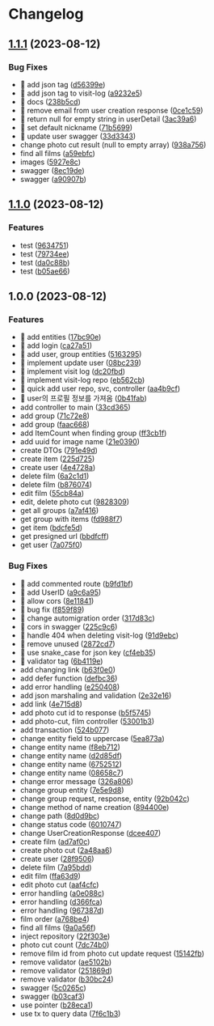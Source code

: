 # Changelog

## [1.1.1](https://github.com/Nexters/pinterest/compare/v1.1.0...v1.1.1) (2023-08-12)


### Bug Fixes

* 🐛 add json tag ([d56399e](https://github.com/Nexters/pinterest/commit/d56399e005dd40d46ed6eea1498f3ade0a16e456))
* 🐛 add json tag to visit-log ([a9232e5](https://github.com/Nexters/pinterest/commit/a9232e576c87c3b24d94f5d59edf720351f8d2ab))
* 🐛 docs ([238b5cd](https://github.com/Nexters/pinterest/commit/238b5cd13e39836439bcaa2f46d9a4ab7e50ad4f))
* 🐛 remove email from user creation response ([0ce1c59](https://github.com/Nexters/pinterest/commit/0ce1c597525c7874114cbdad0c07ad68aa92b559))
* 🐛 return null for empty string in userDetail ([3ac39a6](https://github.com/Nexters/pinterest/commit/3ac39a6e9f2d2b100b20511b379f82ffa80e9a42))
* 🐛 set default nickname ([71b5699](https://github.com/Nexters/pinterest/commit/71b5699d0767fcde445f18727125661c9e379b88))
* 🐛 update user swagger ([33d3343](https://github.com/Nexters/pinterest/commit/33d3343ef97b1b4074cacecb20ab283ec5adf24e))
* change photo cut result (null to empty array) ([938a756](https://github.com/Nexters/pinterest/commit/938a756c2cbfa10aff2e14a81f4caa5132ad908c))
* find all films ([a59ebfc](https://github.com/Nexters/pinterest/commit/a59ebfc0d938c0c7d2f8789eed7103778729d976))
* images ([5927e8c](https://github.com/Nexters/pinterest/commit/5927e8cdab22b97ffd693fd4ba2a04a615b8aa4f))
* swagger ([8ec19de](https://github.com/Nexters/pinterest/commit/8ec19de176a9491c3945c02a87d75a664242c5bb))
* swagger ([a90907b](https://github.com/Nexters/pinterest/commit/a90907b552ad2fcc2385daff405c68b56887fe15))

## [1.1.0](https://github.com/Nexters/pinterest/compare/v1.0.0...v1.1.0) (2023-08-12)


### Features

* test ([9634751](https://github.com/Nexters/pinterest/commit/96347512c43eed3668cddb255883e397e38b2789))
* test ([79734ee](https://github.com/Nexters/pinterest/commit/79734ee57d15a710da970eea0802b09dcee47520))
* test ([da0c88b](https://github.com/Nexters/pinterest/commit/da0c88bc5e1b36595b8781d41dc71ee6bda8f5fa))
* test ([b05ae66](https://github.com/Nexters/pinterest/commit/b05ae6679a23b293bea57a8cf732ecf816b98e07))

## 1.0.0 (2023-08-12)


### Features

* 🎸 add entities ([17bc90e](https://github.com/Nexters/pinterest/commit/17bc90e3069c96c46e8928bb4d10515fce93b36c))
* 🎸 add login ([ca27a51](https://github.com/Nexters/pinterest/commit/ca27a5117e54e5bde3f30377657a408e7331eb96))
* 🎸 add user, group entities ([5163295](https://github.com/Nexters/pinterest/commit/516329549afde5e3f9b9261418d8ecad8d9f95b3))
* 🎸 implement update user ([08bc239](https://github.com/Nexters/pinterest/commit/08bc239dcffc7c069046dd3bb06a2b623f111f20))
* 🎸 implement visit log ([dc20fbd](https://github.com/Nexters/pinterest/commit/dc20fbd38c19ca4bc27383d70cda8b77c5d470fa))
* 🎸 implement visit-log repo ([eb562cb](https://github.com/Nexters/pinterest/commit/eb562cb37b1cf319e523c4045339a327f0d7a4fe))
* 🎸 quick add user repo, svc, controller ([aa4b9cf](https://github.com/Nexters/pinterest/commit/aa4b9cffdd76c3d74d4b85ec0983aea227114186))
* 🎸 user의 프로필 정보를 가져옴 ([0b41fab](https://github.com/Nexters/pinterest/commit/0b41fab7cb4b22749f51bfc04a5b761ef25c0fed))
* add controller to main ([33cd365](https://github.com/Nexters/pinterest/commit/33cd365f26052f817a1cf6370b5773d19c95cbfe))
* add group ([71c72e8](https://github.com/Nexters/pinterest/commit/71c72e8d4029e1d8d7a6c9f607f6adee841a8a3d))
* add group ([faac668](https://github.com/Nexters/pinterest/commit/faac6685a5d8c8fba279641308e2bc7d8b8d5115))
* add ItemCount when finding group ([ff3cb1f](https://github.com/Nexters/pinterest/commit/ff3cb1f5177acf57cb7207d4cd042afada9fa0ba))
* add uuid for image name ([21e0390](https://github.com/Nexters/pinterest/commit/21e0390719aae52dfc82e3aa74b891aa2a1d5361))
* create DTOs ([791e49d](https://github.com/Nexters/pinterest/commit/791e49d24e88c3a4734c120c7d26371148578c31))
* create item ([225d725](https://github.com/Nexters/pinterest/commit/225d725306e8849b7abbd78683013ca43c26e10f))
* create user ([4e4728a](https://github.com/Nexters/pinterest/commit/4e4728a8470e3c9097b777f7dace0bbabcad7e10))
* delete film ([6a2c1d1](https://github.com/Nexters/pinterest/commit/6a2c1d177f6302a191d9acb0c26badda122e6327))
* delete film ([b876074](https://github.com/Nexters/pinterest/commit/b876074f34231cdf58062662dc9fa3596578ec8c))
* edit film ([55cb84a](https://github.com/Nexters/pinterest/commit/55cb84ab089a910d10eb9f481c2edfb547e306ef))
* edit, delete photo cut ([9828309](https://github.com/Nexters/pinterest/commit/9828309e60ae01c515d7720a9ba3d30c3ce42e91))
* get all groups ([a7af416](https://github.com/Nexters/pinterest/commit/a7af41686c52bc152b304cfa3f984aa37cd14f17))
* get group with items ([fd988f7](https://github.com/Nexters/pinterest/commit/fd988f79710f6417eb17668f4c40c2fbb3030645))
* get item ([bdcfe5d](https://github.com/Nexters/pinterest/commit/bdcfe5d0d2f53f8849d14bc8acdfd4e674b962d0))
* get presigned url ([bbdfcff](https://github.com/Nexters/pinterest/commit/bbdfcff0b74deaeb1c72b0710f453469ff3e9b5b))
* get user ([7a075f0](https://github.com/Nexters/pinterest/commit/7a075f07b704efc577508b2b74212191f995a543))


### Bug Fixes

* 🐛 add commented route ([b9fd1bf](https://github.com/Nexters/pinterest/commit/b9fd1bf33d39c9786e797274031e06b9e13cfc7d))
* 🐛 add UserID ([a9c6a95](https://github.com/Nexters/pinterest/commit/a9c6a95915ec4805a64d192bbc2e4fa791f846eb))
* 🐛 allow cors ([8e11841](https://github.com/Nexters/pinterest/commit/8e11841fe67b259495a6344355b5c9395eb9639f))
* 🐛 bug fix ([f859f89](https://github.com/Nexters/pinterest/commit/f859f899b5a91a7565810762f6637443f7fd1bda))
* 🐛 change automigration order ([317d83c](https://github.com/Nexters/pinterest/commit/317d83c280af0d8d948b9e7f37274aa849d7a22f))
* 🐛 cors in swagger ([225c9c6](https://github.com/Nexters/pinterest/commit/225c9c6aadddadc19ff70e74c1e6a89faa5fe479))
* 🐛 handle 404 when deleting visit-log ([91d9ebc](https://github.com/Nexters/pinterest/commit/91d9ebc84d8b33939543f5032e0322cc3236f074))
* 🐛 remove unused ([2872cd7](https://github.com/Nexters/pinterest/commit/2872cd79c271be444e4f73e61f709fcdf23e6afc))
* 🐛 use snake_case for json key ([cf4eb35](https://github.com/Nexters/pinterest/commit/cf4eb35eb8b1f69a3aad46bef8d1f0774bbd5eae))
* 🐛 validator tag ([6b4119e](https://github.com/Nexters/pinterest/commit/6b4119edbd914a8a56daf2bca2674f83bbee49c5))
* add changing link ([b63f0e0](https://github.com/Nexters/pinterest/commit/b63f0e0c2e97202b8011abb30844574056a2c80b))
* add defer function ([defbc36](https://github.com/Nexters/pinterest/commit/defbc36f6e1c319a6d682ffd03ede6c4d6f4e9a6))
* add error handling ([e250408](https://github.com/Nexters/pinterest/commit/e250408960b4dafc94ee378573749c53e1addb26))
* add json marshaling and  validation ([2e32e16](https://github.com/Nexters/pinterest/commit/2e32e16793f1790638291c8a4d3d30bdf669df32))
* add link ([4e715d8](https://github.com/Nexters/pinterest/commit/4e715d8b405af854a34aa16ae668f97225985fcd))
* add photo cut id to response ([b5f5745](https://github.com/Nexters/pinterest/commit/b5f5745004abc5bddf5afbf50c869ec56e92e96a))
* add photo-cut, film controller ([53001b3](https://github.com/Nexters/pinterest/commit/53001b3cd4804a960a979817c88c492c5d0b8434))
* add transaction ([524b077](https://github.com/Nexters/pinterest/commit/524b07796047650bf5e3185268937d2c0381320e))
* change entity field to uppercase ([5ea873a](https://github.com/Nexters/pinterest/commit/5ea873a48dccf442b9472f9df600767d6cb8de73))
* change entity name ([f8eb712](https://github.com/Nexters/pinterest/commit/f8eb7128f35695d605afbb0342294f4f8acae4c6))
* change entity name ([d2d85df](https://github.com/Nexters/pinterest/commit/d2d85df6a2e2d98b0394ca2568f8afa0881c15c5))
* change entity name ([6752512](https://github.com/Nexters/pinterest/commit/67525122a488540a539cb48e7cd8e73f27d1b187))
* change entity name ([08658c7](https://github.com/Nexters/pinterest/commit/08658c7e052a47453f159d23bba19997b75c775c))
* change error message ([326a806](https://github.com/Nexters/pinterest/commit/326a80654cfd73b19bf665ca182105ceb10e59c7))
* change group entity ([7e5e9d8](https://github.com/Nexters/pinterest/commit/7e5e9d8ce1cec0c6843aa57951847141ecb1d15e))
* change group request, response, entity ([92b042c](https://github.com/Nexters/pinterest/commit/92b042c9a31d04c62881fc5e160f71af5ec6919e))
* change method of name creation ([894400e](https://github.com/Nexters/pinterest/commit/894400ef03da8c46740ffbbbd56ae0793c1a8c52))
* change path ([8d0d9bc](https://github.com/Nexters/pinterest/commit/8d0d9bccb424930bb6369454382ea69cf0b0c6fb))
* change status code ([6010747](https://github.com/Nexters/pinterest/commit/60107475300f7cde61d1af18471efc5a4c92c411))
* change UserCreationResponse ([dcee407](https://github.com/Nexters/pinterest/commit/dcee4076e30976724b769c804c04a5d3e9ae3025))
* create film ([ad7af0c](https://github.com/Nexters/pinterest/commit/ad7af0cb12079bdfb71ecd648ff22fddbe3118f6))
* create photo cut ([2a48aa6](https://github.com/Nexters/pinterest/commit/2a48aa6d2877603c6eaf4337b9e2f0c5d6026968))
* create user ([28f9506](https://github.com/Nexters/pinterest/commit/28f9506c9d9be4cc7e9f66149d7a2b12d92af690))
* delete film ([7a95bdd](https://github.com/Nexters/pinterest/commit/7a95bddf4d9d5478f2b1a24b6a6a52948e9563f8))
* edit film ([ffa63d9](https://github.com/Nexters/pinterest/commit/ffa63d9f6f53886cba147bfe76a94ff0c202f2de))
* edit photo cut ([aaf4cfc](https://github.com/Nexters/pinterest/commit/aaf4cfc06af8dc42cc2386708e2a5dd0eaecdefd))
* error handling ([a0e088c](https://github.com/Nexters/pinterest/commit/a0e088c11aaa92e1c773b65f4958a16cdc8a0d06))
* error handling ([d366fca](https://github.com/Nexters/pinterest/commit/d366fca74bb5301075c1afb57beed9b9d3bf7c11))
* error handling ([967387d](https://github.com/Nexters/pinterest/commit/967387d0c368eee870ba0f6d6fc96cac62383db0))
* film order ([a768be4](https://github.com/Nexters/pinterest/commit/a768be4f2369cac369392f7f61d2a57b74592cbd))
* find all films ([9a0a56f](https://github.com/Nexters/pinterest/commit/9a0a56fcfabff66ca1d5e574d1962bb28ff766da))
* inject repository ([22f303e](https://github.com/Nexters/pinterest/commit/22f303eebb664033803ff9f73b1a1316261edf98))
* photo cut count ([7dc74b0](https://github.com/Nexters/pinterest/commit/7dc74b0949e022fe17414dc09d5085e3d720784c))
* remove film id from photo cut update request ([15142fb](https://github.com/Nexters/pinterest/commit/15142fb59af5421e8c255cc627163f99b53da9db))
* remove validator ([ae5102b](https://github.com/Nexters/pinterest/commit/ae5102b8e5f66df63f84c96a6b26ce671ccdb360))
* remove validator ([251869d](https://github.com/Nexters/pinterest/commit/251869dfa33d1e57ab93835ca0b7f2ff82e1cda8))
* remove validator ([b30bc24](https://github.com/Nexters/pinterest/commit/b30bc247c329a7bf3d1998f455a013b217b3f805))
* swagger ([5c0265c](https://github.com/Nexters/pinterest/commit/5c0265cd5abad85cb4b1174d020c40c9c906e640))
* swagger ([b03caf3](https://github.com/Nexters/pinterest/commit/b03caf3c622cf9dbdfec775c10ae92a329a466ff))
* use pointer ([b28eca1](https://github.com/Nexters/pinterest/commit/b28eca17197715f1e8506708291c058311620afb))
* use tx to query data ([7f6c1b3](https://github.com/Nexters/pinterest/commit/7f6c1b3deb34ad8336c61f6f7bd6d976ea056a15))
